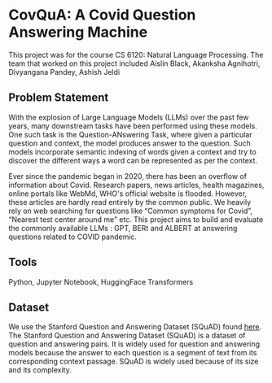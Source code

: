 # CovQuA: A Covid Question Answering Machine
This project was for the course CS 6120: Natural Language Processing. The team that worked on this project included Aislin Black, Akanksha Agnihotri, Divyangana Pandey, Ashish Jeldi

## Problem Statement
With the explosion of Large Language Models (LLMs) over the past few years, many downstream tasks have been performed using these models. One such task is the Question-ANswering Task, where given a particular question and context, the model produces answer to the question. Such models incorporate semantic indexing of words given a context and try to discover the different ways a word can be represented as per the context. 

Ever since the pandemic began in 2020, there has been an overflow of information about Covid.
Research papers, news articles, health magazines, online portals like WebMd, WHO's official
website is flooded. However, these articles are hardly read entirely by the common public. We
heavily rely on web searching for questions like “Common symptoms for Covid”, “Nearest test
center around me” etc. This project aims to build and evaluate the commonly available LLMs : GPT, BERt and ALBERT at answering questions related to COVID pandemic.

## Tools
Python, Jupyter Notebook, HuggingFace Transformers

## Dataset
We use the Stanford Question and Answering Dataset (SQuAD) found [here](https://rajpurkar.github.io/SQuAD-explorer/ ). The Stanford Question and Answering
Dataset (SQuAD) is a dataset of question and answering pairs.  It is widely used for question and
answering models because the answer to each question is a segment of text from its
corresponding context passage. SQuAD is widely used because of its size and its complexity.

